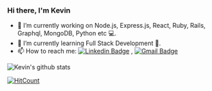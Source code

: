 ### Hi there, I'm Kevin 
- 🔭 I’m currently working on Node.js, Express.js, React, Ruby, Rails, Graphql, MongoDB, Python etc 💻.
- 🌱 I’m currently learning Full Stack Development 🚀.
- 📫 How to reach me: [![Linkedin Badge](https://img.shields.io/badge/-LinkedIn-blue?style=flat-square&logo=Linkedin&logoColor=white&link=https://https://www.linkedin.com/in/kevin-matthews-/)](https://www.linkedin.com/in/kevin-matthews-/) , [![Gmail Badge](https://img.shields.io/badge/-Gmail-c14438?style=flat-square&logo=Gmail&logoColor=white&link=mailto:kevmatthews3@gmail.com.com)](mailto:kevmatthews3@gmail.com)


![Kevin's github stats](https://github-readme-stats.vercel.app/api?username=KevinKM3&show_icons=true&hide=["issues"])

[![HitCount](http://hits.dwyl.com/KevinKM3/KevinKM3.svg)](http://hits.dwyl.com/kevinkm3/kevinkm3)

<!--
**KevinKM3/KevinKM3** is a ✨ _special_ ✨ repository because its `README.md` (this file) appears on your GitHub profile.

Here are some ideas to get you started:

- 🔭 I’m currently working on ...
- 🌱 I’m currently learning ...
- 👯 I’m looking to collaborate on ...
- 🤔 I’m looking for help with ...
- 💬 Ask me about ...
- 📫 How to reach me: ...
- 😄 Pronouns: ...
- ⚡ Fun fact: ...
https://www.linkedin.com/in/kevin-matthews-/
-->
